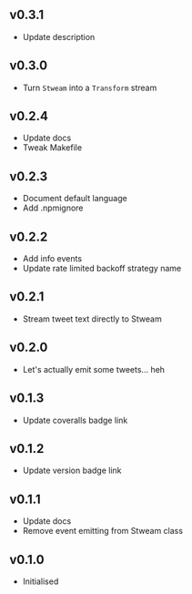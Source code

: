 ## v0.3.1

 * Update description
 
## v0.3.0

 * Turn `Stweam` into a `Transform` stream

## v0.2.4

 * Update docs
 * Tweak Makefile
 
## v0.2.3

 * Document default language
 * Add .npmignore

## v0.2.2

 * Add info events
 * Update rate limited backoff strategy name

## v0.2.1

 * Stream tweet text directly to Stweam

## v0.2.0

 * Let's actually emit some tweets... heh

## v0.1.3

 * Update coveralls badge link

## v0.1.2

 * Update version badge link

## v0.1.1

 * Update docs
 * Remove event emitting from Stweam class

## v0.1.0

 * Initialised
